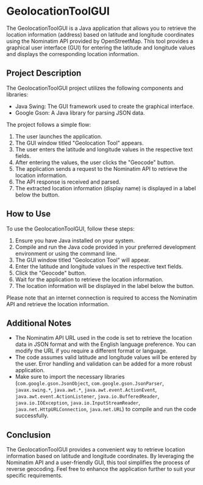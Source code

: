
# GeolocationToolGUI

The GeolocationToolGUI is a Java application that allows you to retrieve the location information (address) based on latitude and longitude coordinates using the Nominatim API provided by OpenStreetMap. This tool provides a graphical user interface (GUI) for entering the latitude and longitude values and displays the corresponding location information.

## Project Description

The GeolocationToolGUI project utilizes the following components and libraries:

- Java Swing: The GUI framework used to create the graphical interface.
- Google Gson: A Java library for parsing JSON data.

The project follows a simple flow:

1. The user launches the application.
2. The GUI window titled "Geolocation Tool" appears.
3. The user enters the latitude and longitude values in the respective text fields.
4. After entering the values, the user clicks the "Geocode" button.
5. The application sends a request to the Nominatim API to retrieve the location information.
6. The API response is received and parsed.
7. The extracted location information (display name) is displayed in a label below the button.

## How to Use

To use the GeolocationToolGUI, follow these steps:

1. Ensure you have Java installed on your system.
2. Compile and run the Java code provided in your preferred development environment or using the command line.
3. The GUI window titled "Geolocation Tool" will appear.
4. Enter the latitude and longitude values in the respective text fields.
5. Click the "Geocode" button.
6. Wait for the application to retrieve the location information.
7. The location information will be displayed in the label below the button.

Please note that an internet connection is required to access the Nominatim API and retrieve the location information.

## Additional Notes

- The Nominatim API URL used in the code is set to retrieve the location data in JSON format and with the English language preference. You can modify the URL if you require a different format or language.
- The code assumes valid latitude and longitude values will be entered by the user. Error handling and validation can be added for a more robust application.
- Make sure to import the necessary libraries (`com.google.gson.JsonObject`, `com.google.gson.JsonParser`, `javax.swing.*`, `java.awt.*`, `java.awt.event.ActionEvent`, `java.awt.event.ActionListener`, `java.io.BufferedReader`, `java.io.IOException`, `java.io.InputStreamReader`, `java.net.HttpURLConnection`, `java.net.URL`) to compile and run the code successfully.

## Conclusion

The GeolocationToolGUI provides a convenient way to retrieve location information based on latitude and longitude coordinates. By leveraging the Nominatim API and a user-friendly GUI, this tool simplifies the process of reverse geocoding. Feel free to enhance the application further to suit your specific requirements.

